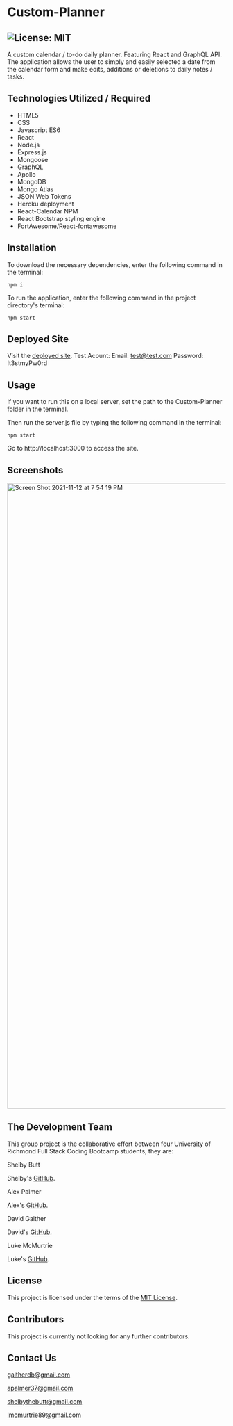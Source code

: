 # Custom-Planner
## ![License: MIT](https://img.shields.io/badge/License-MIT-yellow.svg)

A custom calendar / to-do daily planner. Featuring React and GraphQL API. The application allows the user to simply and easily selected a date from the calendar form and make edits, additions or deletions to daily notes / tasks. 

## Technologies Utilized / Required

* HTML5
* CSS
* Javascript ES6
* React 
* Node.js
* Express.js
* Mongoose
* GraphQL
* Apollo
* MongoDB
* Mongo Atlas
* JSON Web Tokens
* Heroku deployment
* React-Calendar NPM
* React Bootstrap styling engine
* FortAwesome/React-fontawesome

## Installation

To download the necessary dependencies, enter the following command in the terminal:

`npm i`

To run the application, enter the following command in the project directory's terminal:

`npm start`

## Deployed Site

Visit the [deployed site](https://afternoon-hamlet-16859.herokuapp.com/).
Test Acount: Email: test@test.com  Password: !t3stmyPw0rd

## Usage

If you want to run this on a local server, set the path to the Custom-Planner folder in the terminal.

 Then run the server.js file by typing the following command in the terminal:
 
`npm start`

Go to http://localhost:3000 to access the site.

## Screenshots 

<img width="1440" alt="Screen Shot 2021-11-12 at 7 54 19 PM" src="https://user-images.githubusercontent.com/80003989/141599430-393e215a-3610-414f-b1a5-8fba11a40575.png">


## The Development Team
This group project is the collaborative effort between four University of Richmond Full Stack Coding Bootcamp students, they are:

Shelby Butt

Shelby's [GitHub](https://github.com/shelbylb97).

Alex Palmer

Alex's [GitHub](https://github.com/apalmer37).

David Gaither 

David's [GitHub](https://github.com/Gaitherdb).

Luke McMurtrie

Luke's [GitHub](https://github.com/LukeMcM89).

## License  

This project is licensed under the terms of the [MIT License](https://opensource.org/licenses/MIT).

## Contributors 

This project is currently not looking for any further contributors.

## Contact Us

gaitherdb@gmail.com

apalmer37@gmail.com

shelbythebutt@gmail.com

lmcmurtrie89@gmail.com
